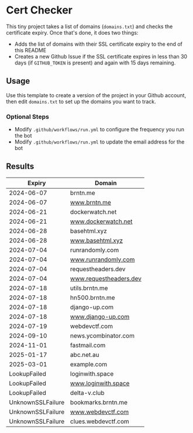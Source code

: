 # Cert Checker

This tiny project takes a list of domains (`domains.txt`) and checks the certificate expiry. Once that's done, it does two things:

- Adds the list of domains with their SSL certificate expiry to the end of this README
- Creates a new Github Issue if the SSL certificate expires in less than 30 days (if `GITHUB_TOKEN` is present) and again with 15 days remaining.


## Usage

Use this template to create a version of the project in your Github account, then edit `domains.txt` to set up the domains you want to track.


### Optional Steps

- Modify `.github/workflows/run.yml` to configure the frequency you run the bot
- Modify `.github/workflows/run.yml` to update the email address for the bot

## Results

| Expiry    | Domain   |
|-----------|----------|
| 2024-06-07 | brntn.me |
| 2024-06-07 | www.brntn.me |
| 2024-06-21 | dockerwatch.net |
| 2024-06-21 | www.dockerwatch.net |
| 2024-06-28 | basehtml.xyz |
| 2024-06-28 | www.basehtml.xyz |
| 2024-07-04 | runrandomly.com |
| 2024-07-04 | www.runrandomly.com |
| 2024-07-04 | requestheaders.dev |
| 2024-07-04 | www.requestheaders.dev |
| 2024-07-18 | utils.brntn.me |
| 2024-07-18 | hn500.brntn.me |
| 2024-07-18 | django-up.com |
| 2024-07-18 | www.django-up.com |
| 2024-07-19 | webdevctf.com |
| 2024-09-10 | news.ycombinator.com |
| 2024-11-01 | fastmail.com |
| 2025-01-17 | abc.net.au |
| 2025-03-01 | example.com |
| LookupFailed | loginwith.space |
| LookupFailed | www.loginwith.space |
| LookupFailed | delta-v.club |
| UnknownSSLFailure | bookmarks.brntn.me |
| UnknownSSLFailure | www.webdevctf.com |
| UnknownSSLFailure | clues.webdevctf.com |
